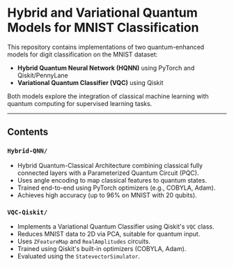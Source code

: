 # Hybrid and Variational Quantum Models for MNIST Classification

This repository contains implementations of two quantum-enhanced models for digit classification on the MNIST dataset:

- **Hybrid Quantum Neural Network (HQNN)** using PyTorch and Qiskit/PennyLane
- **Variational Quantum Classifier (VQC)** using Qiskit

Both models explore the integration of classical machine learning with quantum computing for supervised learning tasks.

---

## Contents

### `Hybrid-QNN/`
- Hybrid Quantum-Classical Architecture combining classical fully connected layers with a Parameterized Quantum Circuit (PQC).
- Uses angle encoding to map classical features to quantum states.
- Trained end-to-end using PyTorch optimizers (e.g., COBYLA, Adam).
- Achieves high accuracy (up to 96% on MNIST with 20 qubits).

### `VQC-Qiskit/`
- Implements a Variational Quantum Classifier using Qiskit's `VQC` class.
- Reduces MNIST data to 2D via PCA, suitable for quantum input.
- Uses `ZFeatureMap` and `RealAmplitudes` circuits.
- Trained using Qiskit's built-in optimizers (COBYLA, Adam).
- Evaluated using the `StatevectorSimulator`.
